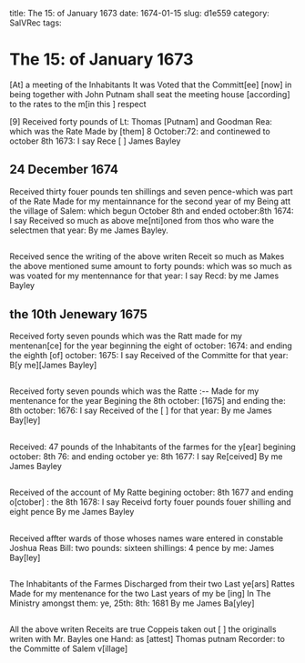 title: The 15: of January 1673
date: 1674-01-15
slug: d1e559
category: SalVRec
tags: 


<div markdown class="doc" id="d1e559">


# The 15: of January 1673

[At] a meeting of the Inhabitants It was Voted that the Committ[ee] [now] in being together with John Putnam shall seat the meeting house [according] to the rates to the m[in this ] respect

[9] Received forty pounds of Lt: Thomas [Putnam] and Goodman Rea: which was the Rate Made by [them] 8 October:72: and continewed to october 8th 1673: I say Rece [ ] James Bayley

## 24 December 1674

Received thirty fouer pounds ten shillings and seven pence-which was part of the Rate Made for my mentainnance for the second year of my Being att the village of Salem: which begun October 8th and ended october:8th 1674: I say Received so much as above me[nti]oned from thos who ware the selectmen that year: By me James Bayley.

## 

Received sence the writing of the above writen Receit so much as Makes the above mentioned sume amount to forty pounds: which was so much as was voated for my mentennance for that year: I say Recd: by me James Bayley

## the 10th Jenewary 1675

Received forty seven pounds which was the Ratt made for my mentenan[ce] for the year beginning the eight of october: 1674: and ending the eighth [of] october: 1675: I say Received of the Committe for that year: B[y me][James Bayley]

## 

Received forty seven pounds which was the Ratte :-- Made for my mentenance for the year Begining the 8th october: [1675] and ending the: 8th october: 1676: I say Received of the [ ] for that year: By me James Bay[ley]

## 

Received: 47 pounds of the Inhabitants of the farmes for the y[ear] begining october: 8th 76: and ending october ye: 8th 1677: I say Re[ceived] By me James Bayley 

## 

Received of the account of My Ratte begining october: 8th 1677 and ending o[ctober] : the 8th 1678: I say Receivd forty fouer pounds fouer shilling and eight pence By me James Bayley

## 

Received affter wards of those whoses names ware entered in constable Joshua Reas Bill: two pounds: sixteen shillings: 4 pence by me: James Bay[ley]

## 

The Inhabitants of the Farmes Discharged from their two Last ye[ars] Rattes Made for my mentenance for the two Last years of my be [ing] In The Ministry amongst them: ye, 25th: 8th: 1681 By me James Ba[yley]

## 

All the above writen Receits are true Coppeis taken out [ ] the originalls writen with Mr. Bayles one Hand: as [attest] Thomas putnam Recorder: to the Committe of Salem v[illage]
</div>
